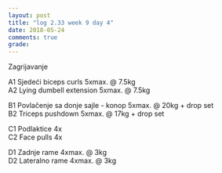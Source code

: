 ```yaml
---
layout: post
title: "log 2.33 week 9 day 4"
date: 2018-05-24
comments: true
grade:
---
```


Zagrijavanje

A1 Sjedeći biceps curls 5xmax. @ 7.5kg     
A2 Lying dumbell extension 5xmax. @ 7.5kg         

B1 Povlačenje sa donje sajle - konop 5xmax. @ 20kg + drop set  
B2 Triceps pushdown 5xmax. @ 17kg + drop set    

C1 Podlaktice 4x    
C2 Face pulls 4x   

D1 Zadnje rame 4xmax. @ 3kg  
D2 Lateralno rame 4xmax. @ 3kg  

